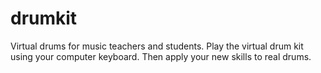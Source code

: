 # drumkit
Virtual drums for music teachers and students. Play the virtual drum kit using your computer keyboard. Then apply your new skills to real drums.
